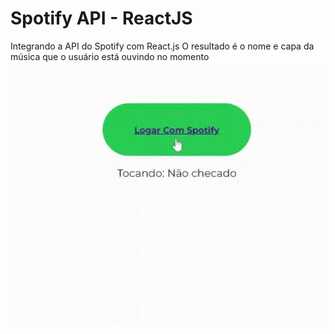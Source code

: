 # Spotify API - ReactJS

Integrando a API do Spotify com React.js
O resultado é o nome e capa da música que o usuário está ouvindo no momento

![Imagem](/frontend/src/assets/examplegif.gif)
